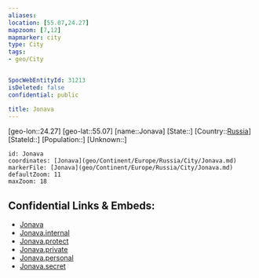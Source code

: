 ```yaml
---
aliases: 
location: [55.07,24.27]
mapzoom: [7,12] 
mapmarker: city 
type: City
tags:
- geo/City


SpocWebEntityId: 31213
isDeleted: false
confidential: public

title: Jonava
---
```

[geo-lon::24.27]
[geo-lat::55.07]
[name::Jonava]
[State::]
[Country::[Russia](geo/Continent/Europe/Russia.md)]
[StateId::]
[Population::]
[Unknown::]


```leaflet
id: Jonava
coordinates: [Jonava](geo/Continent/Europe/Russia/City/Jonava.md)
markerFile: [Jonava](geo/Continent/Europe/Russia/City/Jonava.md)
defaultZoom: 11 
maxZoom: 18
```


## Confidential Links & Embeds: 
- [Jonava](../../../../../../_public/geo/Continent/Europe/Russia/City/Jonava.md) 
- [Jonava.internal](../../../../../../_internal/geo/Continent/Europe/Russia/City/Jonava.internal.md) 
- [Jonava.protect](../../../../../../_protect/geo/Continent/Europe/Russia/City/Jonava.protect.md) 
- [Jonava.private](../../../../../../_private/geo/Continent/Europe/Russia/City/Jonava.private.md) 
- [Jonava.personal](../../../../../../_personal/geo/Continent/Europe/Russia/City/Jonava.personal.md) 
- [Jonava.secret](../../../../../../_secret/geo/Continent/Europe/Russia/City/Jonava.secret.md) 
